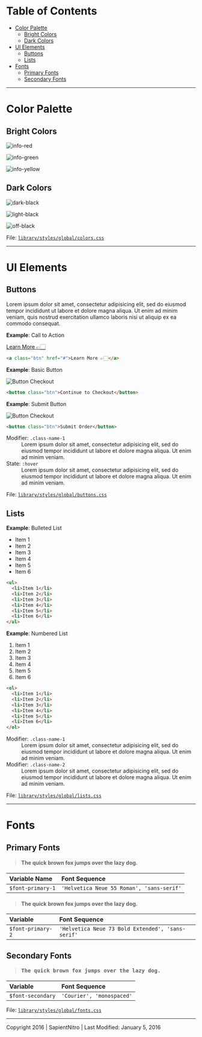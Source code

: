 # Table of Contents #

- [Color Palette](#color-palette)
    - [Bright Colors](#bright-colors)
    - [Dark Colors](#dark-colors)
- [UI Elements](#ui-elements)
    - [Buttons](#buttons)
    - [Lists](#lists)
- [Fonts](#fonts)
    - [Primary Fonts](#primary-fonts)
    - [Secondary Fonts](#secondary-fonts)


---


# Color Palette #


## Bright Colors ##

![info-red](images/info-red.png)

![info-green](images/info-green.png)

![info-yellow](images/info-yellow.png)


## Dark Colors ##

![dark-black](images/dark-black.png)

![light-black](images/light-black.png)

![off-black](images/off-black.png)

File: [`library/styles/global/colors.css`](library/styles/global/colors.css)

---


# UI Elements #


## Buttons ##

Lorem ipsum dolor sit amet, consectetur adipisicing elit, sed do eiusmod tempor incididunt ut labore et dolore magna aliqua. Ut enim ad minim veniam, quis nostrud exercitation ullamco laboris nisi ut aliquip ex ea commodo consequat.

**Example**: Call to Action 

<a class="btn" href="#">Learn More 👉🏻</a>

```html
<a class="btn" href="#">Learn More 👉🏻</a>
```

**Example**: Basic Button

![Button Checkout](images/button-checkout.png)

```html
<button class="btn">Continue to Checkout</button>
```

**Example**: Submit Button

![Button Checkout](images/button-submit.png)

```html
<button class="btn">Submit Order</button>
```

<dl>
	<dt>Modifier: <code>.class-name-1</code></dt>
  <dd>Lorem ipsum dolor sit amet, consectetur adipisicing elit, sed do eiusmod tempor incididunt ut labore et dolore magna aliqua. Ut enim ad minim veniam.</dd>
	<dt>State: <code>:hover</code></dt>
  <dd>Lorem ipsum dolor sit amet, consectetur adipisicing elit, sed do eiusmod tempor incididunt ut labore et dolore magna aliqua. Ut enim ad minim veniam.</dd>
</dl>

File: [`library/styles/global/buttons.css`](library/styles/global/buttons.css)


## Lists ##

**Example**: Bulleted List

<ul>
  <li>Item 1</li>
  <li>Item 2</li>
  <li>Item 3</li>
  <li>Item 4</li>
  <li>Item 5</li>
  <li>Item 6</li>
</ul>

```html
<ul>
  <li>Item 1</li>
  <li>Item 2</li>
  <li>Item 3</li>
  <li>Item 4</li>
  <li>Item 5</li>
  <li>Item 6</li>
</ul>
```

**Example**: Numbered List

<ol>
  <li>Item 1</li>
  <li>Item 2</li>
  <li>Item 3</li>
  <li>Item 4</li>
  <li>Item 5</li>
  <li>Item 6</li>
</ol>

```html
<ol>
  <li>Item 1</li>
  <li>Item 2</li>
  <li>Item 3</li>
  <li>Item 4</li>
  <li>Item 5</li>
  <li>Item 6</li>
</ol>
```

<dl>
	<dt>Modifier: <code>.class-name-1</code></dt>
  <dd>Lorem ipsum dolor sit amet, consectetur adipisicing elit, sed do eiusmod tempor incididunt ut labore et dolore magna aliqua. Ut enim ad minim veniam.</dd>
	<dt>Modifier: <code>.class-name-2</code></dt>
  <dd>Lorem ipsum dolor sit amet, consectetur adipisicing elit, sed do eiusmod tempor incididunt ut labore et dolore magna aliqua. Ut enim ad minim veniam.</dd>
</dl>

File: [`library/styles/global/lists.css`](library/styles/global/lists.css)

---


# Fonts #


## Primary Fonts ##

> <h4>The quick brown fox jumps over the lazy dog.</h4>

| Variable Name     | Font Sequence                             |  
| :---------------- | :---------------------------------------- |  
| `$font-primary-1` | `'Helvetica Neue 55 Roman', 'sans-serif'` |  

> <h4>The quick brown fox jumps over the lazy dog.</h4>

| Variable          | Font Sequence                             |  
| :---------------- | :---------------------------------------- |  
| `$font-primary-2` | `'Helvetica Neue 73 Bold Extended', 'sans-serif'`          |  


## Secondary Fonts ##

> <h4><samp>The quick brown fox jumps over the lazy dog.<samp></h4>

| Variable          | Font Sequence        |  
| :---------------- | :------------------- |  
| `$font-secondary` | `'Courier', 'monospaced'` |  


File: [`library/styles/global/fonts.css`](library/styles/global/fonts.css)

---

Copyright 2016 | SapientNitro | Last Modified: January 5, 2016
